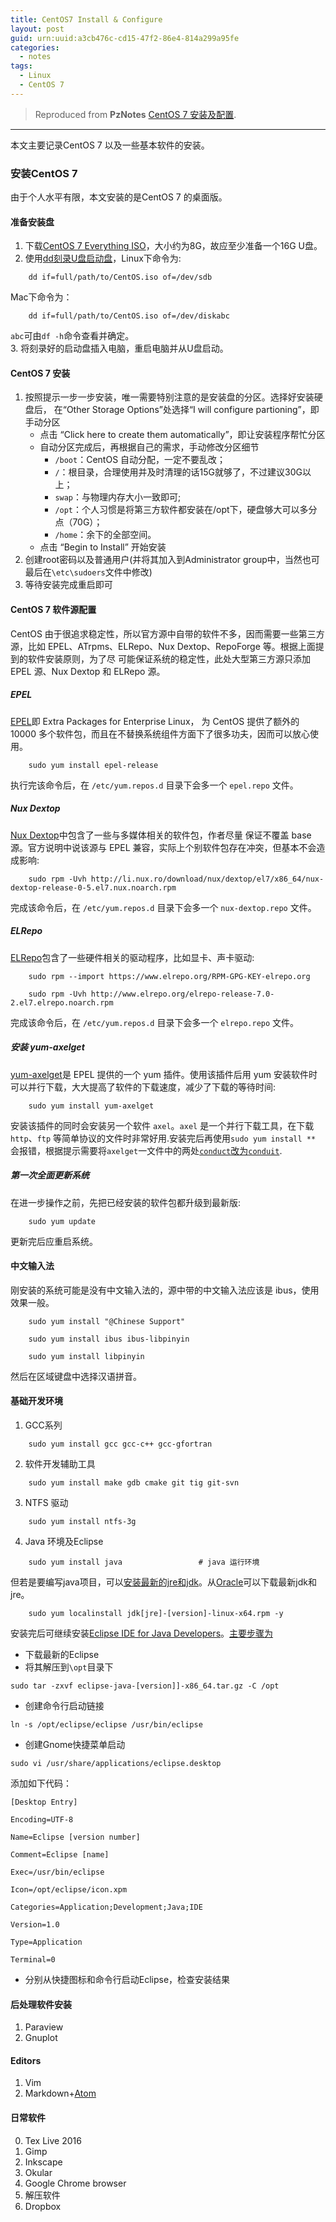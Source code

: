 ```yaml
---
title: CentOS7 Install & Configure
layout: post
guid: urn:uuid:a3cb476c-cd15-47f2-86e4-814a299a95fe
categories:
  - notes
tags:
  - Linux
  - CentOS 7
---
```



> Reproduced from **PzNotes** [CentOS 7 安装及配置](https://whu-pzhang.github.io/linux-environment-for-seismology-research.html).

---

本文主要记录CentOS 7 以及一些基本软件的安装。

### 安装CentOS 7
由于个人水平有限，本文安装的是CentOS 7 的桌面版。

#### 准备安装盘   
1. 下载[CentOS 7 Everything ISO](https://github.com/bizhishui/bizhishui.github.io)，大小约为8G，故应至少准备一个16G U盘。
2. 使用[dd刻录U盘启动盘](https://wiki.centos.org/HowTos/InstallFromUSBkey)，Linux下命令为:   

```
    dd if=full/path/to/CentOS.iso of=/dev/sdb    
```    

Mac下命令为：  

```
    dd if=full/path/to/CentOS.iso of=/dev/diskabc    
```      

`abc`可由`df -h`命令查看并确定。  
3. 将刻录好的启动盘插入电脑，重启电脑并从U盘启动。

#### CentOS 7 安装   
1. 按照提示一步一步安装，唯一需要特别注意的是安装盘的分区。选择好安装硬盘后，
在“Other Storage Options”处选择“I will configure partioning”，即手动分区       
    - 点击 “Click here to create them automatically”，即让安装程序帮忙分区   
    - 自动分区完成后，再根据自己的需求，手动修改分区细节    
        + `/boot`：CentOS 自动分配，一定不要乱改；   
        + `/`：根目录，合理使用并及时清理的话15G就够了，不过建议30G以上；   
        + `swap`：与物理内存大小一致即可;    
        + `/opt`：个人习惯是将第三方软件都安装在/opt下，硬盘够大可以多分点（70G）；   
        + `/home`：余下的全部空间。   
    - 点击 “Begin to Install” 开始安装
2. 创建root密码以及普通用户(并将其加入到Administrator group中，当然也可最后在`\etc\sudoers`文件中修改)
3. 等待安装完成重启即可

#### CentOS 7 软件源配置   
CentOS 由于很追求稳定性，所以官方源中自带的软件不多，因而需要一些第三方源，比如 EPEL、ATrpms、ELRepo、Nux Dextop、RepoForge 等。根据上面提到的软件安装原则，为了尽 可能保证系统的稳定性，此处大型第三方源只添加 EPEL 源、Nux Dextop 和 ELRepo 源。

##### EPEL
[EPEL](https://fedoraproject.org/wiki/EPEL)即 Extra Packages for Enterprise Linux， 为 CentOS 提供了额外的 10000 多个软件包，而且在不替换系统组件方面下了很多功夫，因而可以放心使用。    

```
    sudo yum install epel-release
```

执行完该命令后，在 `/etc/yum.repos.d` 目录下会多一个 `epel.repo` 文件。      

##### Nux Dextop    
[Nux Dextop](http://li.nux.ro/repos.html)中包含了一些与多媒体相关的软件包，作者尽量 保证不覆盖 base 源。官方说明中说该源与 EPEL 兼容，实际上个别软件包存在冲突，但基本不会造成影响:    

```
    sudo rpm -Uvh http://li.nux.ro/download/nux/dextop/el7/x86_64/nux-dextop-release-0-5.el7.nux.noarch.rpm
```

完成该命令后，在 `/etc/yum.repos.d` 目录下会多一个 `nux-dextop.repo` 文件。    

##### ELRepo
[ELRepo](http://elrepo.org/tiki/tiki-index.php)包含了一些硬件相关的驱动程序，比如显卡、声卡驱动:    

```
    sudo rpm --import https://www.elrepo.org/RPM-GPG-KEY-elrepo.org       

    sudo rpm -Uvh http://www.elrepo.org/elrepo-release-7.0-2.el7.elrepo.noarch.rpm
```

完成该命令后，在 `/etc/yum.repos.d` 目录下会多一个 `elrepo.repo` 文件。      

##### 安装 yum-axelget
[yum-axelget](https://github.com/crook/yum-axelget)是 EPEL 提供的一个 yum 插件。使用该插件后用 yum 安装软件时可以并行下载，大大提高了软件的下载速度，减少了下载的等待时间:

```
    sudo yum install yum-axelget
```

安装该插件的同时会安装另一个软件 `axel`。`axel` 是一个并行下载工具，在下载 `http`、`ftp` 等简单协议的文件时非常好用.安装完后再使用`sudo yum install **` 会报错，根据提示需要将`axelget`一文件中的两处[`conduct`改为`conduit`](https://github.com/crook/yum-axelget/pull/8).

##### 第一次全面更新系统

在进一步操作之前，先把已经安装的软件包都升级到最新版:

```
    sudo yum update
```

更新完后应重启系统。

#### 中文输入法
刚安装的系统可能是没有中文输入法的，源中带的中文输入法应该是 ibus，使用效果一般。

```
    sudo yum install "@Chinese Support"

    sudo yum install ibus ibus-libpinyin

    sudo yum install libpinyin
```

然后在区域键盘中选择汉语拼音。

#### 基础开发环境
1. GCC系列

```
    sudo yum install gcc gcc-c++ gcc-gfortran
```

2. 软件开发辅助工具

```
    sudo yum install make gdb cmake git tig git-svn
```

3. NTFS 驱动

```
    sudo yum install ntfs-3g
```

4. Java 环境及Eclipse     

```
    sudo yum install java                 # java 运行环境
```

但若是要编写java项目，可以[安装最新的jre和jdk](https://argcv.com/articles/3155.c)。从[Oracle](http://www.oracle.com/technetwork/java/javase/downloads/index.html)可以下载最新jdk和jre。

```
    sudo yum localinstall jdk[jre]-[version]-linux-x64.rpm -y
```

安装完后可继续安装[Eclipse IDE for Java Developers](http://www.eclipse.org/downloads/eclipse-packages/)。[主要步骤为](https://linux.cn/article-4631-1.html)    
  - 下载最新的Eclipse
  - 将其解压到`\opt`目录下

  ```
  sudo tar -zxvf eclipse-java-[version]]-x86_64.tar.gz -C /opt
  ```

  - 创建命令行启动链接

  ```
  ln -s /opt/eclipse/eclipse /usr/bin/eclipse
  ```

  - 创建Gnome快捷菜单启动

  ```
  sudo vi /usr/share/applications/eclipse.desktop
  ```

  添加如下代码：

  ```
  [Desktop Entry]     

  Encoding=UTF-8    

  Name=Eclipse [version number]     

  Comment=Eclipse [name]    

  Exec=/usr/bin/eclipse    

  Icon=/opt/eclipse/icon.xpm    

  Categories=Application;Development;Java;IDE    

  Version=1.0    

  Type=Application    

  Terminal=0    
  ```

  - 分别从快捷图标和命令行启动Eclipse，检查安装结果

#### 后处理软件安装
1. Paraview
2. Gnuplot

#### Editors
1. Vim
2. Markdown+[Atom](https://atom.io/)

#### 日常软件
0. Tex Live 2016
1. Gimp
2. Inkscape
3. Okular
4. Google Chrome browser
5. 解压软件
6. Dropbox
